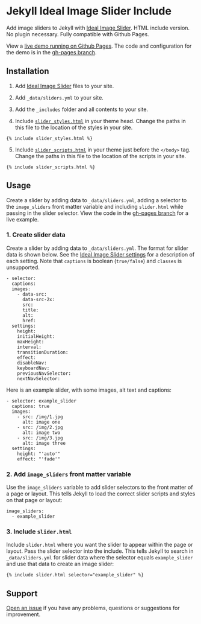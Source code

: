 # Jekyll Ideal Image Slider Include

Add image sliders to Jekyll with [Ideal Image Slider](https://github.com/Codeinwp/Ideal-Image-Slider-JS). HTML include version. No plugin necessary. Fully compatible with Github Pages.

View a [live demo running on Github Pages](https://jekylltools.github.io/jekyll-ideal-image-slider-include/examples/). The code and configuration for the demo is in the [gh-pages branch](https://github.com/jekylltools/jekyll-ideal-image-slider-include/tree/gh-pages).

## Installation

1. Add [Ideal Image Slider](https://github.com/Codeinwp/Ideal-Image-Slider-JS) files to your site.

2. Add `_data/sliders.yml` to your site.

3. Add the `_includes` folder and all contents to your site.

4. Include [`slider_styles.html`](https://github.com/jekylltools/jekyll-ideal-image-slider-include/blob/master/_includes/slider_styles.html) in your theme head. Change the paths in this file to the location of the styles in your site.

  `{% include slider_styles.html %}`

5. Include [`slider_scripts.html`](https://github.com/jekylltools/jekyll-ideal-image-slider-include/blob/master/_includes/slider_scripts.html) in your theme just before the `</body>` tag. Change the paths in this file to the location of the scripts in your site.

  `{% include slider_scripts.html %}`

## Usage

Create a slider by adding data to `_data/sliders.yml`, adding a selector to the `image_sliders` front matter variable and including `slider.html` while passing in the slider selector. View the code in the [gh-pages branch](https://github.com/jekylltools/jekyll-ideal-image-slider-include/tree/gh-pages) for a live example.

### 1. Create slider data

Create a slider by adding data to `_data/sliders.yml`. The format for slider data is shown below. See the [Ideal Image Slider settings](https://github.com/Codeinwp/Ideal-Image-Slider-JS#settings) for a description of each setting. Note that `captions` is boolean (`true/false`) and `classes` is unsupported.

```
- selector:
  captions:
  images:
    - data-src:
      data-src-2x:
      src:
      title:
      alt:
      href:
  settings:
    height:
    initialHeight:
    maxHeight:
    interval:
    transitionDuration:
    effect:
    disableNav:
    keyboardNav:
    previousNavSelector:
    nextNavSelector:
```

Here is an example slider, with some images, alt text and captions:

```
- selector: example_slider
  captions: true
  images:
    - src: /img/1.jpg
      alt: image one
    - src: /img/2.jpg
      alt: image two
    - src: /img/3.jpg
      alt: image three
  settings:
    height: "'auto'"
    effect: "'fade'"
```

### 2. Add `image_sliders` front matter variable

Use the `image_sliders` variable to add slider selectors to the front matter of a page or layout. This tells Jekyll to load the correct slider scripts and styles on that page or layout:

```
image_sliders:
  - example_slider
```

### 3. Include `slider.html`

Include `slider.html` where you want the slider to appear within the page or layout. Pass the slider selector into the include. This tells Jekyll to search in `_data/sliders.yml` for slider data where the selector equals `example_slider` and use that data to create an image slider:

```
{% include slider.html selector="example_slider" %}
```

## Support

[Open an issue](https://github.com/jekylltools/jekyll-ideal-image-slider-include/issues) if you have any problems, questions or suggestions for improvement.
